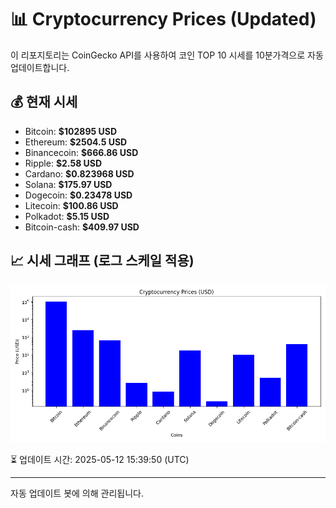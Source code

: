
# 📊 Cryptocurrency Prices (Updated)

이 리포지토리는 CoinGecko API를 사용하여 코인 TOP 10 시세를 10분가격으로 자동 업데이트합니다.

## 💰 현재 시세
- Bitcoin: **$102895 USD**
- Ethereum: **$2504.5 USD**
- Binancecoin: **$666.86 USD**
- Ripple: **$2.58 USD**
- Cardano: **$0.823968 USD**
- Solana: **$175.97 USD**
- Dogecoin: **$0.23478 USD**
- Litecoin: **$100.86 USD**
- Polkadot: **$5.15 USD**
- Bitcoin-cash: **$409.97 USD**

## 📈 시세 그래프 (로그 스케일 적용)
![Crypto Prices](crypto_prices.png)

⏳ 업데이트 시간: 2025-05-12 15:39:50 (UTC)

---
자동 업데이트 봇에 의해 관리됩니다.
